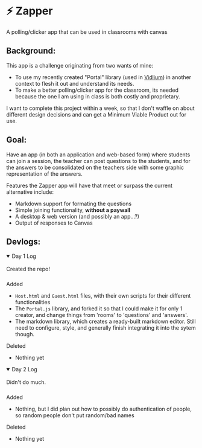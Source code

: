 # ⚡ Zapper
A polling/clicker app that can be used in classrooms with canvas

## Background:
This app is a challenge originating from two wants of mine:
- To use my recently created "Portal" library (used in [Vidlium](https://github.com/Andrew-Gallimore/vidlium_director)) in another context to flesh it out and understand its needs.
- To make a better polling/clicker app for the classroom, its needed because the one I am using in class is both costly and proprietary.

I want to complete this project within a week, so that I don't waffle on about different design decisions and can get a Minimum Viable Product out for use.

## Goal:
Have an app (in both an application and web-based form) where students can join a session, the teacher can post questions to the students, and for the answers to be consolidated on the teachers side with some graphic representation of the answers.

Features the Zapper app will have that meet or surpass the current alternative include:
- Markdown support for formating the questions
- Simple joining functionality, **without a paywall**
- A desktop & web version (and possibly an app...?)
- Output of responses to Canvas

## Devlogs:

<details open>
<summary>
Day 1 Log
</summary> <br />
Created the repo!
  
###
  

Added
- `Host.html` and `Guest.html` files, with their own scripts for their different functionalities
- The `Portal.js` library, and forked it so that I could make it for only 1 creator, and change things from 'rooms' to 'questions' and 'answers'.
- The markdown library, which creates a ready-built markdown editor. Still need to configure, style, and generally finish integrating it into the sytem though.

Deleted
- Nothing yet


<details open>
<summary>
Day 2 Log
</summary> <br />
Didn't do much.
  
###
  

Added
- Nothing, but I did plan out how to possibly do authentication of people, so random people don't put random/bad names

Deleted
- Nothing yet

